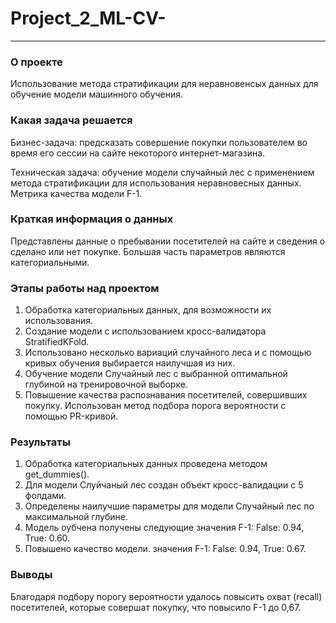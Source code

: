 # Project_2_ML-CV-

____
### О проекте
Использование метода стратификации для неравновенсых данных для обучение модели машинного обучения.

### Какая задача решается
Бизнес-задача: предсказать совершение покупки пользователем во время его сессии на сайте некоторого интернет-магазина.

Техническая задача: обучение модели случайный лес с применением метода стратификации для использования неравновесных данных. Метрика качества модели F-1.

### Краткая информация о данных
Представлены данные о пребывании посетителей на сайте и сведения о сделано или нет покупке. Большая часть параметров являются категориальными.

### Этапы работы над проектом
1. Обработка категориальных данных, для возможности их использования.
2. Создание модели с использованием кросс-валидатора StratifiedKFold.
3. Использовано несколько вариаций случайного леса и с помощью кривых обучения выбирается наилучшая из них.
4. Обучение модели Случайный лес с выбранной оптимальной глубиной на тренировочной выборке.  
5. Повышение качества распознавания посетителей, совершивших покупку. Использован метод подбора порога вероятности с помощью PR-кривой.

### Результаты
1. Обработка категориальных данных проведена методом get_dummies().
2. Для модели Слуйчаный лес создан объект кросс-валидации с 5 фолдами.
3. Определены наилучшие параметры для модели Случайный лес по максимальной глубине.
4. Модель оубчена получены следующие значения F-1: False: 0.94, True: 0.60.
5. Повышено качество модели. значения F-1: False: 0.94, True: 0.67.

### Выводы
Благодаря подбору порогу вероятности удалось повысить охват (recall) посетителей, которые совершат покупку, что повысило F-1 до 0,67.
